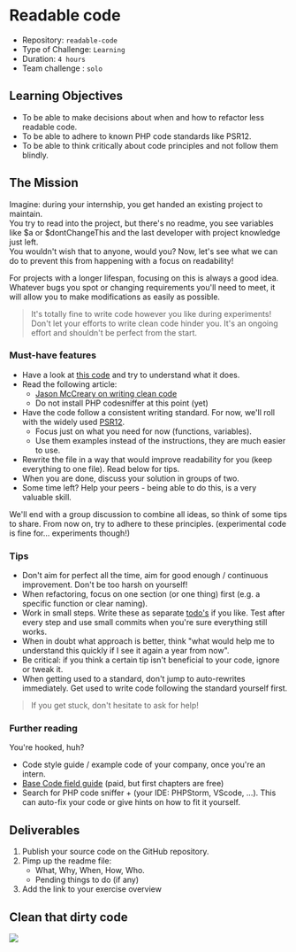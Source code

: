 # Readable code

- Repository: `readable-code`
- Type of Challenge: `Learning`
- Duration: `4 hours`
- Team challenge : `solo`

## Learning Objectives
- To be able to make decisions about when and how to refactor less readable code.
- To be able to adhere to known PHP code standards like PSR12.
- To be able to think critically about code principles and not follow them blindly.

## The Mission
Imagine: during your internship, you get handed an existing project to maintain.  
You try to read into the project, but there's no readme, you see variables like $a or $dontChangeThis and the last developer with project knowledge just left.  
You wouldn't wish that to anyone, would you? Now, let's see what we can do to prevent this from happening with a focus on readability!  

For projects with a longer lifespan, focusing on this is always a good idea.  
Whatever bugs you spot or changing requirements you'll need to meet, it will allow you to make modifications as easily as possible.  

> It's totally fine to write code however you like during experiments! Don't let your efforts to write clean code hinder you. It's an ongoing effort and shouldn't be perfect from the start.

### Must-have features

- Have a look at [this code](experimental.php) and try to understand what it does.
- Read the following article: 
    - [Jason McCreary on writing clean code](https://dev.to/gonedark/writing-clean-code)
    - Do not install PHP codesniffer at this point (yet)
- Have the code follow a consistent writing standard. For now, we'll roll with the widely used [PSR12](https://www.php-fig.org/psr/psr-12/). 
    - Focus just on what you need for now (functions, variables).
    - Use them examples instead of the instructions, they are much easier to use.
- Rewrite the file in a way that would improve readability for you (keep everything to one file). Read below for tips.
- When you are done, discuss your solution in groups of two.
- Some time left? Help your peers - being able to do this, is a very valuable skill.

We'll end with a group discussion to combine all ideas, so think of some tips to share.
From now on, try to adhere to these principles. (experimental code is fine for... experiments though!)

### Tips
- Don't aim for perfect all the time, aim for good enough / continuous improvement. Don't be too harsh on yourself!
- When refactoring, focus on one section (or one thing) first (e.g. a specific function or clear naming).
- Work in small steps. Write these as separate [todo's](https://dev.to/razbakov/todo-in-code-b) if you like. Test after every step and use small commits when you're sure everything still works.
- When in doubt what approach is better, think "what would help me to understand this quickly if I see it again a year from now".
- Be critical: if you think a certain tip isn't beneficial to your code, ignore or tweak it.
- When getting used to a standard, don't jump to auto-rewrites immediately. Get used to write code following the standard yourself first.

> If you get stuck, don't hesitate to ask for help!

### Further reading
 
You're hooked, huh?
 
 - Code style guide / example code of your company, once you're an intern.
 - [Base Code field guide](https://basecodefieldguide.com/) (paid, but first chapters are free)
 - Search for PHP code sniffer + (your IDE: PHPStorm, VScode, ...). This can auto-fix your code or give hints on how to fit it yourself.

## Deliverables
1. Publish your source code on the GitHub repository.
2. Pimp up the readme file:
	- What, Why, When, How, Who.
	- Pending things to do (if any)
3. Add the link to your exercise overview

## Clean that dirty code

![](https://media.giphy.com/media/ODl2tCgE6MhR6/giphy.gif)